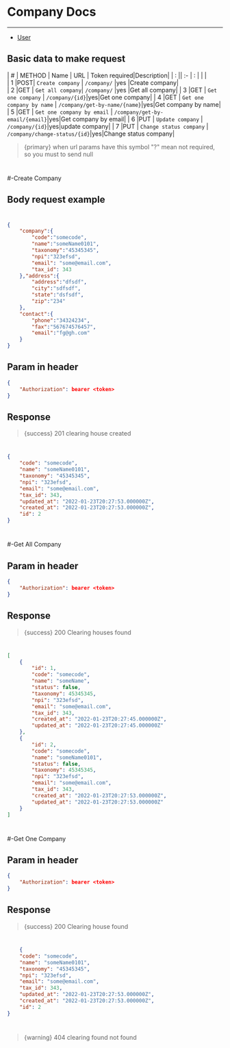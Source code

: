 # Company Docs

---

- [User](#section-2)

<a name="section-2"></a>
## Basic data to make request


| # | METHOD   | Name             | URL                     | Token required|Description|
| : ||   :-                 |  :                      |               |                    |  
| 1 |POST| `Create company`          | `/company/`               |yes             |Create company|         
| 2 |GET | `Get all company`| `/company/`        |yes            |Get all company|
| 3 |GET | `Get one company`          | `/company/{id}`|yes|Get one company|
| 4 |GET | `Get one company by name`          | `/company/get-by-name/{name}`|yes|Get company by name|
| 5 |GET | `Get one company by email`          | `/company/get-by-email/{email}`|yes|Get company by email|
| 6 |PUT | `Update company`          | `/company/{id}`|yes|update company|
| 7 |PUT | `Change status company`          | `/company/change-status/{id}`|yes|Change status company|



>{primary} when url params have this symbol "?" mean not required, so you must to send null


# 

#-Create Company

<a name="section-3"></a>
## Body request example


#

```json
{
    "company":{
        "code":"somecode",
        "name":"someName0101",
        "taxonomy":"45345345",
        "npi":"323efsd",
        "email": "some@email.com",
        "tax_id": 343
    },"address":{
        "address":"dfsdf",
        "city":"sdfsdf",
        "state":"dsfsdf",
        "zip":"234"
    },
    "contact":{
        "phone":"34324234",
        "fax":"567674576457",
        "email":"fg@gh.com"
    }
}
```

## Param in header

```json
{
    "Authorization": bearer <token>
}
```

## Response

> {success} 201 clearing house created


#

```json
{
    "code": "somecode",
    "name": "someName0101",
    "taxonomy": "45345345",
    "npi": "323efsd",
    "email": "some@email.com",
    "tax_id": 343,
    "updated_at": "2022-01-23T20:27:53.000000Z",
    "created_at": "2022-01-23T20:27:53.000000Z",
    "id": 2
}
```


# 

#-Get All Company


## Param in header

```json
{
    "Authorization": bearer <token>
}
```

## Response

> {success} 200 Clearing houses found

#

```json
[
    {
        "id": 1,
        "code": "somecode",
        "name": "someName",
        "status": false,
        "taxonomy": 45345345,
        "npi": "323efsd",
        "email": "some@email.com",
        "tax_id": 343,
        "created_at": "2022-01-23T20:27:45.000000Z",
        "updated_at": "2022-01-23T20:27:45.000000Z"
    },
    {
        "id": 2,
        "code": "somecode",
        "name": "someName0101",
        "status": false,
        "taxonomy": 45345345,
        "npi": "323efsd",
        "email": "some@email.com",
        "tax_id": 343,
        "created_at": "2022-01-23T20:27:53.000000Z",
        "updated_at": "2022-01-23T20:27:53.000000Z"
    }
]
```



#




#-Get One Company


## Param in header

```json
{
    "Authorization": bearer <token>
}
```

## Response

> {success} 200 Clearing house found

#

```json
    {
    "code": "somecode",
    "name": "someName0101",
    "taxonomy": "45345345",
    "npi": "323efsd",
    "email": "some@email.com",
    "tax_id": 343,
    "updated_at": "2022-01-23T20:27:53.000000Z",
    "created_at": "2022-01-23T20:27:53.000000Z",
    "id": 2
}
```


#

>{warning} 404 clearing found not found
